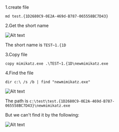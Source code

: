 1.create file

```
md test.{1D2680C9-0E2A-469d-B787-065558BC7D43}
```

2.Get the short name

![Alt text](https://raw.githubusercontent.com/3gstudent/Writeup/master/pic/Use%20Windows-s%20-GodMode-%20to%20hide%20file/1-1.png)

The short name is `TEST~1.{1D`

3.Copy file

```
copy mimikatz.exe .\TEST~1.{1D\newmimikatz.exe
```

4.Find the file

```
dir c:\ /s /b | find "newmimikatz.exe"
```

![Alt text](https://raw.githubusercontent.com/3gstudent/Writeup/master/pic/Use%20Windows-s%20-GodMode-%20to%20hide%20file/1-2.png)

The path is `c:\test\test.{1D2680C9-0E2A-469d-B787-065558BC7D43}\newmimikatz.exe`

But we can't find it by the following:

![Alt text](https://raw.githubusercontent.com/3gstudent/Writeup/master/pic/Use%20Windows-s%20-GodMode-%20to%20hide%20file/1-3.png)


